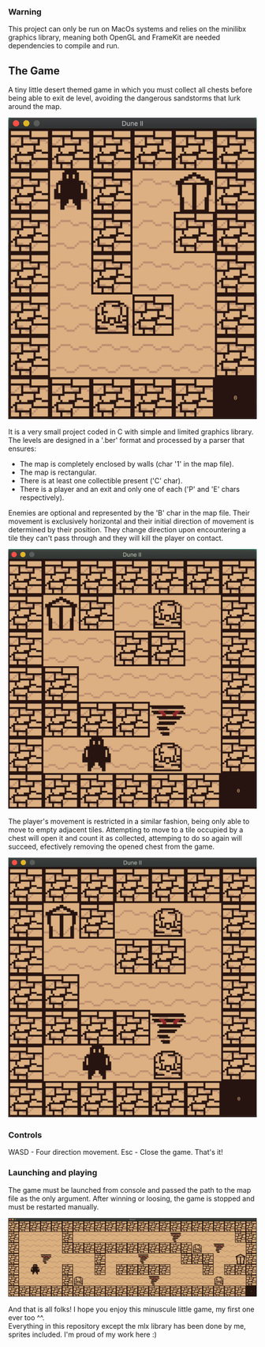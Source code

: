 ### Warning
This project can only be run on MacOs systems and relies on the minilibx graphics library, meaning both OpenGL and FrameKit are needed dependencies to compile and run.

## The Game
A tiny little desert themed game in which you must collect all chests before being able to exit de level, avoiding the dangerous sandstorms that lurk around the map.

![gif 1](./gifs/chikigif1.gif)

It is a very small project coded in C with simple and limited graphics library. The levels are designed in a '.ber' format and processed by a parser that ensures:
- The map is completely enclosed by walls (char '1' in the map file).
- The map is rectangular.
- There is at least one collectible present ('C' char).
- There is a player and an exit and only one of each ('P' and 'E' chars respectively).

Enemies are optional and represented by the 'B' char in the map file. Their movement is exclusively horizontal and their initial direction of movement is determined by their position. They change direction upon encountering a tile they can't pass through and they will kill the player on contact.

![gif 2](./gifs/chikigif2.gif)

The player's movement is restricted in a similar fashion, being only able to move to empty adjacent tiles. Attempting to move to a tile occupied by a chest will open it and count it as collected, attemping to do so again will succeed, efectively removing the opened chest from the game.

![gif 3](./gifs/chikigif3.gif)

### Controls
WASD - Four direction movement.
Esc - Close the game.
That's it!
### Launching and playing
The game must be launched from console and passed the path to the map file as the only argument. After winning or loosing, the game is stopped and must be restarted manually.

![gif 4](./gifs/chikigif4.gif)

And that is all folks! I hope you enjoy this minuscule little game, my first one ever too ^^.  
Everything in this repository except the mlx library has been done by me, sprites included. I'm proud of my work here :)
